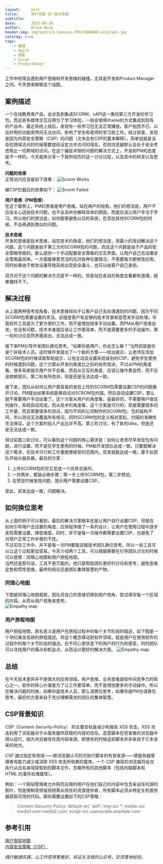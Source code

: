 ```yaml
---
layout:     post
title:      用户思维 VS 技术思维
subtitle:   
date:       2023-09-10
author:     Bruce Wong
header-img: img/patrick-tomasso-fMntI8HAAB8-unsplash.jpg
catalog: true
tags:
    - 敏捷
    - Agile
    - 随笔
    - Scrum
    - ProductOwner
---
```


工作中经常会遇到用户思维和开发思维的碰撞，尤其是开发和Product Manager之间。今天想来聊聊这个话题。 
## 案例描述  
一个在线教育类产品，会涉及到集成SCORM、xAPI这一类的第三方开发的学习包。而这些多媒体交互应用为了学习体验，一般会使用iframe的方式集成到现有的产品中。最近系统上线后，发现有一些学习包无法正常播放。客户抱怨不已，以往好用的功能突然间无法访问，影响了学生和老师的学习和工作。经过排查，发现是因为内容安全策略（CSP）的问题（文末会有CSP的基本解释）。简单说就是当存在跨域访问的时候需要提前设定允许访问的域名，否则浏览器默认会处于安全考虑阻止一切跨域的访问。在这个偏技术侧的问题的解决方式上，开发和PM的态度是不一样的。今天就来分享一下我所经历的这一讨论过程，以及其中的转变以及思考。   

**问题的效果**  
正常访问应该是如下效果：
![Scorm Works](/img/data/scormworks.PNG)

被CSP拦截后的效果如下：
![Scorm Failed](/img/data/scormfailed.jpeg)

**用户思维（PM思维）**  
在这个案例上，PM的思维是用户思维。站在用户的视角，他们的想法是，用户不应该关心这些技术问题，也不会去听你解释具体的原因，而是应该让用户专注于学习。所以他们的想法是，如何能够避免以后的系统，在添加其他SCORM包的时候，不会再遇到类似的问题。 

**技术思维**  
开发的思维是技术思维，站在技术的角度，他们的想法是，用最小的改动解决这个问题。这个问题是由于第三方的SCORM包的问题，而且这个问题是由于产品的安全策略导致的。那么提供一个手动配置安全策略的交互界面，让用户自己去设置安全策略最简单。一方面能够更灵活的应对各种位置情况，不需要每次都修改应用，同时如果由于修改设置导致系统出现安全漏斗，也可以由客户自己承担。  

双方对于这个问题的解决方式是不一样的，但是站在各自的角度去看都有道理。结果僵持不下。  

## 解决过程   
从上面两种思考视角看，技术思维倾向于让客户自己去处理遇到的问题，因为不同SCORM包需要设置的灵活。前提是客户有足够的技术背景和意愿来手动处理。毕竟软件工具是为了更方便的工作，而不是增加很多手动设置。而PM从用户思维出发，也没有问题，技术本身就应该让工作更简单，而不是需要更多的手动操作。第一轮的讨论显然矛盾突出，无法达成一致。  

接下来PM引导开发团队换位思考。“如果你是用户，你会怎么做？”当然前提是你是个非技术人员。这时候开发提出了一个新的方案——给出提示，让老师在添加SCORM包的时候读取帮助提示，让他主动去设置系统级别的CSP，避免学生使用的时候遇到问题。这个方案从开发的角度比之前的有所改进，不过从PM的角度看，很多系统提示用户并不会看，而且从交互的角度，应该让操作更自然，而不应该依赖提示。第二轮有所改进，但是还是无法达成一致。  

接下来，团队从如何让用户更容易的发现上传的SCORM包需要设置CSP的问题展开讨论。PM提出如果系统能够自动对SCROM包扫描，然后自动设置CSP，那么就不需要用户手动设置了。这个方案从用户的角度看，是最好的，不需要用户做任何操作，系统自动完成。而从技术的角度看，这个方案是可行的，但是需要很多的工作量，而且需要很多的测试，因为不同的公司制作的SCORM包，包的结构不同，所以测试无法覆盖所有情况，同时SCORM包的定义相对宽松，扫描的准确性无法保证。这个方案的投入产出比并不高。第三轮讨论，有了新的idea，但是还是无法达成一致。  

经过前面三轮讨论，可以看到这个问题的核心需求是：如何让老师尽早发现包有问题，进行设置，而不是在学生使用的时候。PM和开发团队达成一致，只要能解决这个需求，在技术可行和工作量能够接受的范围内，双发就能达成一致。基于此团队开始头脑风暴。最后的方案：
1. 上传SCORM包的交互变成一个向导式操作。  
2. 一共两步，都是必做步骤：第一步上传SCORM包，第二步预览。  
3. 在预览时候发现问题，提示用户需要设置CSP。  

至此，双发达成一致，问题解决。  

## 如何换位思考  
从上面的例子可以看到，最后的解决方案根本还是让用户自行设置CSP，但是在如何引导用户去设置的角度，应用程序做了一系列设计，让用户在使用过程中逐步发现需要设置，降低难度。同时，并不是每一次操作都需要设置CSP，也避免了对用户正常工作步骤的干扰。  
不过实际工作中，并不是每一次PM都能说服技术团队换位思考。所以一些工具可以让这个过程更加容易。今天介绍两个工具，可以根据需要在引导团队讨论的时候可以使用：同理心地图和用户旅程地图。  
当然还是那句话，工具不是万能的，他只是帮助团队更好的讨论和思考，避免思维定势和惯性思维。最终的结论还是团队集体智慧的产物。  

### 同理心地图
下图是同理心地图框架，团队将自己的思维切换到用户视角，尝试填写每一个区域的内容。从而从用户视角来思考。  
![Empathy map](/img/data/empthymap.png) 

### 用户旅程地图  
用户旅程地图，顾名思义是用户在旅程过程中的每个关节阶段的描述，如下图是一个孕妇乘坐高铁的旅程描述。将这个概念移动到软件领域，就是用户在使用软件的过程中的每个关节阶段的描述。在不同心里状态下的用户的行为和感受。同时团队可以寻找用户的痛点和机会点，从而设计更好的解决方案。
![Empathy map](/img/data/userjourneymap.jpeg)  

## 总结  
在今天技术差异并不是很大的应用领域，用户思维、业务思维是软件间竞争力的核心之一，软件的核心价值是为了让工作更简单，而不是增加更多的手动操作。所以在解决问题的时候，如果你是技术人员，那么请换位思考，如果你是PM也请换位思考。最好的方案来自于充分理解需求的团队的集体智慧。

## CSP背景知识  
CSP（Content-Security-Policy） 的主要目标是减少和报告 XSS 攻击。XSS 攻击利用了浏览器对于从服务器所获取的内容的信任。恶意脚本在受害者的浏览器中得以运行，因为浏览器信任其内容来源，即使有的时候这些脚本并非来自于它本该来的地方。

CSP 通过指定有效域——即浏览器认可的可执行脚本的有效来源——使服务器管理者有能力减少或消除 XSS 攻击所依赖的载体。一个 CSP 兼容的浏览器将会仅执行从白名单域获取到的脚本文件，忽略所有的其他脚本（包括内联脚本和 HTML 的事件处理属性）。

例如：一个网站管理者允许网页应用的用户在他们自己的内容中包含来自任何源的图片，但是限制音频或视频需从信任的资源提供者，所有脚本必须从特定主机服务器获取可信的代码。那你需要设置如下的CSP策略：
> Content-Security-Policy: default-src 'self'; img-src *; media-src media1.com media2.com; script-src userscripts.example.com  

## 参考引用  

[用户旅程地图](https://zhuanlan.zhihu.com/p/461436110)  
[内容安全策略（CSP）](https://developer.mozilla.org/zh-CN/docs/web/http/csp)  


*践行敏捷实践，让工作变得更美好。欢迎关注我的公众号，交流落地经验。* 
